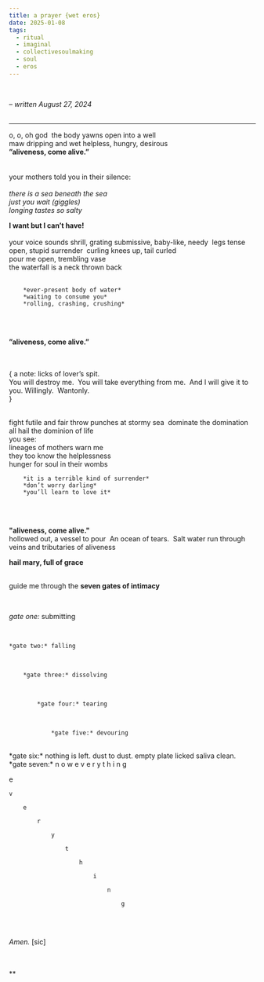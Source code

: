 ```yaml
---
title: a prayer {wet eros}
date: 2025-01-08
tags:
  - ritual
  - imaginal
  - collectivesoulmaking
  - soul
  - eros
---
```

<br/>

*– written August 27, 2024* 
<br/>
<br/>


***

o, o, oh god 
the body yawns open into a well  
maw dripping and wet
helpless, hungry, desirous
<br/>
**”aliveness, come alive.”**  
  <br/>
  <br/>
your mothers told you in their silence:  
<br/>
		*there is a sea beneath the sea*  
		*just you wait (giggles)*  
		*longing tastes so salty* 

**I want but I can’t have!**  
<br/>
your voice sounds shrill, grating
submissive, baby-like, needy 
legs tense open, stupid surrender 
curling knees up, tail curled  
pour me open, trembling vase  
the waterfall is a neck thrown back
<br/>
<br/>

		*ever-present body of water*  
		*waiting to consume you*  
		*rolling, crashing, crushing*

  <br/>
  <br/>

**”aliveness, come alive.”**  
  

  <br/>
<br/>
				{ a note: licks of lover’s spit. 
				<br/>
				You will destroy me. 
				You will take everything from me. 
				And I will give it to you. Willingly. 
				Wantonly. 
				<br/>
				} 
<br/>
<br/>
  
fight futile and fair
throw punches at stormy sea 
dominate the domination  
all hail the dominion of life  
<br/>
you see:  
lineages of mothers warn me  
they too know the helplessness  
hunger for soul in their wombs 
<br/>


		*it is a terrible kind of surrender*
		*don’t worry darling*
		*you’ll learn to love it*


<br/>
<br/>

**"aliveness, come alive."** 
<br/>
hollowed out, a vessel to pour 
An ocean of tears. 
Salt water run through 
veins and tributaries of aliveness
<br/>

**hail mary, full of grace** 
<br/>
<br/>

guide me through the **seven gates of intimacy** 

  
<br/>

*gate one:* submitting

  <br/>

	*gate two:* falling 

  <br/>

		*gate three:* dissolving 

  <br/>

			*gate four:* tearing
<br/>
  

				*gate five:* devouring

  
<br/>
					*gate six:* nothing is left. dust to dust. empty plate licked saliva clean. 

  
<br/>
						*gate seven:*  
						n o w  
						e v e r y t h i n g 

  
<br/>
  
e 

	v 

		e 

			r 

				y 

					t 

						h 

							i 

								n 

									g 

  
  
  <br/>
  <br/>
  

*Amen.* [sic]  
  
<br/>
<br/>
**